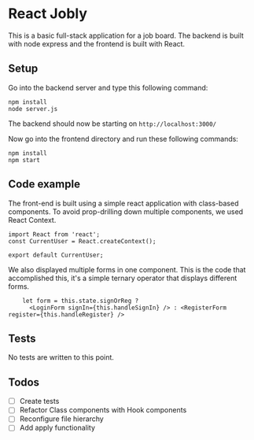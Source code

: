 # React Jobly

This is a basic full-stack application for a job board. 
The backend is built with node express and the frontend is built with React.

## Setup

Go into the backend server and type this following command:

```
npm install
node server.js
```

The backend should now be starting on `http://localhost:3000/`

Now go into the frontend directory and run these following commands:

```
npm install
npm start
```


## Code example

The front-end is built using a simple react application with class-based components. To avoid prop-drilling down multiple components, we used React Context. 

```
import React from 'react';
const CurrentUser = React.createContext();

export default CurrentUser;
```


We also displayed multiple forms in one component. This is the code that accomplished this, it's a simple ternary operator that displays different forms.

```
    let form = this.state.signOrReg ?
      <LoginForm signIn={this.handleSignIn} /> : <RegisterForm register={this.handleRegister} />
```

## Tests

No tests are written to this point. 

## Todos

- [ ] Create tests
- [ ] Refactor Class components with Hook components
- [ ] Reconfigure file hierarchy
- [ ] Add apply functionality
